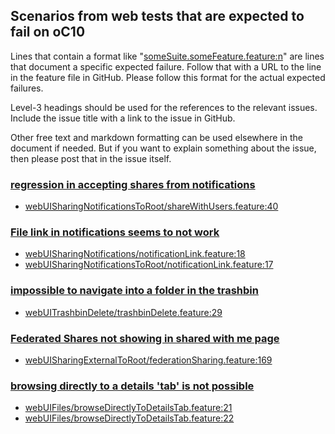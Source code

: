 ## Scenarios from web tests that are expected to fail on oC10

Lines that contain a format like "[someSuite.someFeature.feature:n](https://github.com/owncloud/web/path/to/feature)"
are lines that document a specific expected failure. Follow that with a URL to the line in the feature file in GitHub.
Please follow this format for the actual expected failures.

Level-3 headings should be used for the references to the relevant issues. Include the issue title with a link to the issue in GitHub.

Other free text and markdown formatting can be used elsewhere in the document if needed. But if you want to explain something about the issue, then please post that in the issue itself.

### [regression in accepting shares from notifications](https://github.com/owncloud/web/issues/4839)
-   [webUISharingNotificationsToRoot/shareWithUsers.feature:40](https://github.com/owncloud/web/blob/master/tests/acceptance/features/webUISharingNotificationsToRoot/shareWithUsers.feature#L40)

### [File link in notifications seems to not work](https://github.com/owncloud/web/issues/5227)
-   [webUISharingNotifications/notificationLink.feature:18](https://github.com/owncloud/web/blob/master/tests/acceptance/features/webUISharingNotifications/notificationLink.feature#L18)
-   [webUISharingNotificationsToRoot/notificationLink.feature:17](https://github.com/owncloud/web/blob/master/tests/acceptance/features/webUISharingNotificationsToRoot/notificationLink.feature#L17)

### [impossible to navigate into a folder in the trashbin](https://github.com/owncloud/web/issues/1725)
-   [webUITrashbinDelete/trashbinDelete.feature:29](https://github.com/owncloud/web/blob/master/tests/acceptance/features/webUITrashbinDelete/trashbinDelete.feature#29)

### [Federated Shares not showing in shared with me page](https://github.com/owncloud/web/issues/2510)
- [webUISharingExternalToRoot/federationSharing.feature:169](https://github.com/owncloud/web/blob/master/tests/acceptance/features/webUISharingExternalToRoot/federationSharing.feature#L169)

### [browsing directly to a details 'tab' is not possible](https://github.com/owncloud/web/issues/5464)
-   [webUIFiles/browseDirectlyToDetailsTab.feature:21](https://github.com/owncloud/web/blob/master/tests/acceptance/features/webUIFiles/browseDirectlyToDetailsTab.feature#L21)
-   [webUIFiles/browseDirectlyToDetailsTab.feature:22](https://github.com/owncloud/web/blob/master/tests/acceptance/features/webUIFiles/browseDirectlyToDetailsTab.feature#L22)
